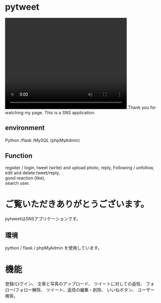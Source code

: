 # pytweet 
<video src="static/assets/Pytweet.mp4" controls autoplay width="400px" height="300px"></video>
Thank you for watching my page.
This is a SNS application.

## environment 
Python /flask /MySQL (phpMyAdmin）


## Function 
register / login, 
tweet (write) and upload photo, 
reply, 
Following / unfollow,  
edit and delete tweet/reply,  
good reaction (like),  
search user. 

# ご覧いただきありがとうございます。
pytweetはSNSアプリケーションです。

## 環境
python / flask / phpMyAdmin を使用しています。

# 機能
 登録/ログイン、
 文章と写真のアップロード、
 ツイートに対しての返信、
 フォロー/フォロー解除、
 ツイート、返信の編集・削除、
 いいねボタン、
 ユーザー検索。
 
 
  
  
  
